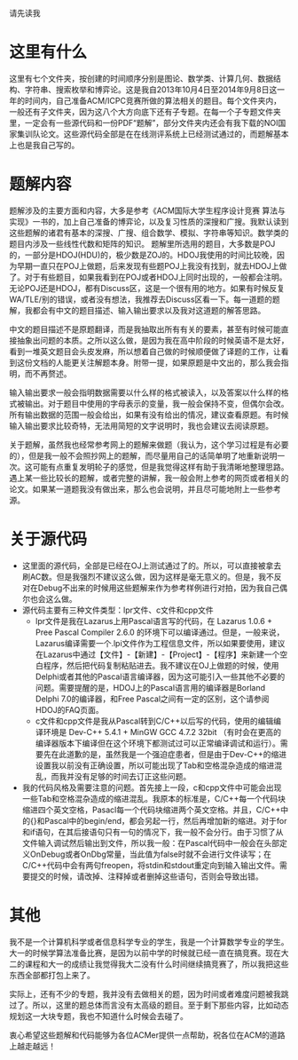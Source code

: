 请先读我

# 这里有什么
这里有七个文件夹，按创建的时间顺序分别是图论、数学类、计算几何、数据结构、字符串、搜索枚举和博弈论。这是我自2013年10月4日至2014年9月8日这一年的时间内，自己准备ACM/ICPC竞赛所做的算法相关的题目。每个文件夹内，一般还有子文件夹，因为这八个大方向底下还有子专题。在每一个子专题文件夹里，一定会有一些源代码和一份PDF“题解”，部分文件夹内还会有我下载的NOI国家集训队论文。这些源代码全部是在在线测评系统上已经测试通过的，而题解基本上也是我自己写的。

# 题解内容
题解涉及的主要方面和内容，大多是参考《ACM国际大学生程序设计竞赛 算法与实现》一书的，加上自己准备的博弈论，以及复习性质的深搜和广搜。我默认读到这些题解的诸君有基本的深搜、广搜、组合数学、模拟、字符串等知识。数学类的题目内涉及一些线性代数和矩阵的知识。	题解里所选用的题目，大多数是POJ的，一部分是HDOJ(HDU)的，极少数是ZOJ的。HDOJ我使用的时间比较晚，因为早期一直只在POJ上做题，后来发现有些题POJ上我没有找到，就去HDOJ上做了。对于有些题目，如果我看到在POJ或者HDOJ上同时出现的，一般都会注明。无论POJ还是HDOJ，都有Discuss区，这是一个很有用的地方。如果有时候反复WA/TLE/别的错误，或者没有想法，我推荐去Discuss区看一下。每一道题的题解，我都会有中文的题目描述、输入输出要求以及我对这道题的解答思路。

中文的题目描述不是原题翻译，而是我抽取出所有有关的要素，甚至有时候可能直接抽象出问题的本质。之所以这么做，是因为我在高中阶段的时候英语不是太好，看到一堆英文题目会头皮发麻，所以想着自己做的时候顺便做了译题的工作，让看到这份文档的人能更关注解题本身。附带一提，如果原题是中文出的，那么我会指明，而不再赘述。

输入输出要求一般会指明数据需要以什么样的格式被读入，以及答案以什么样的格式被输出。对于题目中使用的字母表示的变量，我一般会保持不变，但偶尔会改。所有输出数据的范围一般会给出，如果有没有给出的情况，建议查看原题。有时候输入输出要求比较奇特，无法用简短的文字说明时，我也会建议去阅读原题。

关于题解，虽然我也经常参考网上的题解来做题（我认为，这个学习过程是有必要的），但是我一般不会照抄网上的题解，而尽量用自己的话简单明了地重新说明一次。这可能有点重复发明轮子的感觉，但是我觉得这样有助于我清晰地整理思路。遇上某一些比较长的题解，或者完整的讲解，我一般会附上参考的网页或者相关的论文。如果某一道题我没有做出来，那么也会说明，并且尽可能地附上一些参考源。
    
# 关于源代码
* 这里面的源代码，全部是已经在OJ上测试通过了的。所以，可以直接被拿去刷AC数。但是我强烈不建议这么做，因为这样是毫无意义的。但是，我不反对在Debug不出来的时候用这些题解来作为参考样例进行对拍，因为我自己偶尔也会这么做。
* 源代码主要有三种文件类型：lpr文件、c文件和cpp文件
	* lpr文件是我在Lazarus上用Pascal语言写的代码，在 Lazarus 1.0.6 + Pree Pascal Compiler 2.6.0 的环境下可以编译通过。但是，一般来说，Lazarus编译需要一个.lpi文件作为工程信息文件，所以如果要使用，建议在Lazarus中通过【文件】-【新建】-【Project】-【程序】来新建一个空白程序，然后把代码复制粘贴进去。我不建议在OJ上做题的时候，使用Delphi或者其他的Pascal语言编译器，因为这可能引入一些其他不必要的问题。需要提醒的是，HDOJ上的Pascal语言用的编译器是Borland Delphi 7.0的编译器，和Free Pascal之间有一定的区别，这个请参阅HDOJ的FAQ页面。
	* c文件和cpp文件是我从Pascal转到C/C++以后写的代码，使用的编辑编译环境是 Dev-C++ 5.4.1 + MinGW GCC 4.7.2 32bit （有时会在更高的编译器版本下编译但在这个环境下都测试过可以正常编译调试和运行）。需要先在此道歉的是，虽然我是一个强迫症患者，但是由于Dev-C++的缩进设置我以前没有正确设置，所以可能出现了Tab和空格混杂造成的缩进混乱，而我并没有足够的时间去订正这些问题。
* 我的代码风格及需要注意的问题。首先接上一段，c和cpp文件中可能会出现一些Tab和空格混杂造成的缩进混乱。我原本的标准是，C/C++每一个代码块缩进四个英文空格，Pasacl每一个代码块缩进两个英文空格。并且，C/C++中的{}和Pascal中的begin/end，都会另起一行，然后再增加新的缩进。对于for和if语句，在其后接语句只有一句的情况下，我一般不会分行。由于习惯了从文件输入调试然后输出到文件，所以我一般：在Pascal代码中一般会在头部定义OnDebug或者OnDbg常量，当此值为false时就不会进行文件读写；在C/C++代码中会有两句freopen，将stdin和stdout重定向到输入输出文件。需要提交的时候，请改掉、注释掉或者删掉这些语句，否则会导致出错。
	
# 其他
我不是一个计算机科学或者信息科学专业的学生，我是一个计算数学专业的学生。大一的时候学算法准备比赛，是因为以前中学的时候就已经一直在搞竞赛。现在大二的课程和大一的成绩让我觉得我大二没有什么时间继续搞竞赛了，所以我把这些东西全部都打包上来了。

实际上，还有不少的专题，我并没有去做相关的题，因为时间或者难度问题被我跳过了。所以，这里的题总体而言没有太高级的题目。至于剩下那些内容，比如动态规划这一大块专题，我也不知道什么时候会去碰了。

衷心希望这些题解和代码能够为各位ACMer提供一点帮助，祝各位在ACM的道路上越走越远！
